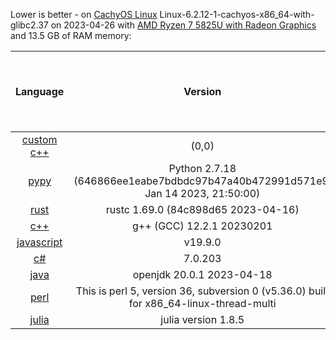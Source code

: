 
Lower is better - on [CachyOS Linux](https://cachyos.org/) 
Linux-6.2.12-1-cachyos-x86_64-with-glibc2.37 on 2023-04-26 with [AMD Ryzen 7 5825U with Radeon Graphics](https://www.amd.com/en/products/apu/amd-ryzen-7-5825u) and 13.5 GB of RAM memory:

|                               Language                              |                                        Version                                         | Adjusted time based on CPU usage (seconds) | Average time (seconds) | Average CPU usage (%) | Average memory usage (%) |
|:-------------------------------------------------------------------:|:--------------------------------------------------------------------------------------:|:------------------------------------------:|:----------------------:|:---------------------:|:------------------------:|
|               [custom c++](https://www.randomguy.info)              |                                         (0,0)                                          |                   0.318                    |         0.313          |         6.339         |          19.576          |
|              [pypy](https://en.wikipedia.org/wiki/PyPy)             |    Python 2.7.18 (646866ee1eabe7bdbdc97b47a40b472991d571e9, Jan 14 2023, 21:50:00)     |                   1.392                    |         1.370          |         6.349         |          14.280          |
|  [rust](https://en.wikipedia.org/wiki/Rust_(programming_language))  |                          rustc 1.69.0 (84c898d65 2023-04-16)                           |                   1.478                    |         1.459          |         6.331         |          14.094          |
|             [c++](https://en.wikipedia.org/wiki/C%2B%2B)            |                               g++ (GCC) 12.2.1 20230201                                |                   1.607                    |         1.575          |         6.379         |          14.743          |
|        [javascript](https://en.wikipedia.org/wiki/JavaScript)       |                                        v19.9.0                                         |                   2.242                    |         2.098          |         6.680         |          14.766          |
|  [c#](https://en.wikipedia.org/wiki/C_Sharp_(programming_language)) |                                        7.0.203                                         |                   2.747                    |         2.677          |         6.413         |          15.523          |
|  [java](https://en.wikipedia.org/wiki/Java_(programming_language))  |                               openjdk 20.0.1 2023-04-18                                |                   2.901                    |         1.010          |         17.947        |          25.641          |
|              [perl](https://en.wikipedia.org/wiki/Perl)             | This is perl 5, version 36, subversion 0 (v5.36.0) built for x86_64-linux-thread-multi |                   3.950                    |         3.891          |         6.345         |          15.591          |
| [julia](https://en.wikipedia.org/wiki/Julia_(programming_language)) |                                  julia version 1.8.5                                   |                   6.618                    |         6.464          |         6.399         |          25.369          |
